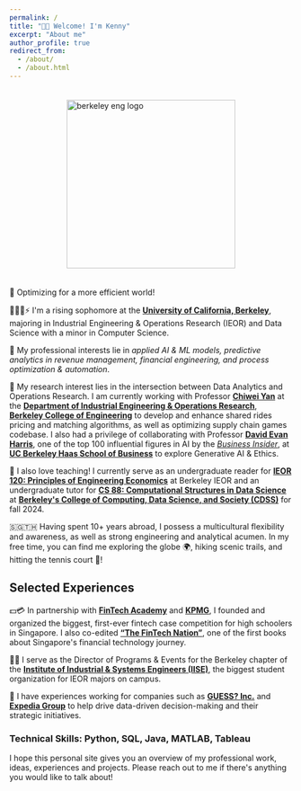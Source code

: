 ```yaml
---
permalink: /
title: "👋🏻 Welcome! I'm Kenny"
excerpt: "About me"
author_profile: true
redirect_from: 
  - /about/
  - /about.html
---
```

<div style="display: flex; justify-content: center; align-items: center;">
  <img src="https://scet.berkeley.edu/wp-content/uploads/2ColorPrimary_BE_Formal_Stacked_PRINT_CMYK.png" alt="berkeley eng logo" width="300" style="margin: 20px;"/> 
</div>

🔌 Optimizing for a more efficient world!

👨🏻‍💻⚡ I'm a rising sophomore at the [**University of California, Berkeley**](https://www.berkeley.edu/), majoring in Industrial Engineering & Operations Research (IEOR) and Data Science with a minor in Computer Science.

🥼 My professional interests lie in *applied AI & ML models, predictive analytics in revenue management, financial engineering, and process optimization & automation*. 

🧪 My research interest lies in the intersection between Data Analytics and Operations Research. I am currently working with Professor [**Chiwei Yan**](https://yanchiwei.github.io/) at the [**Department of Industrial Engineering & Operations Research**](https://ieor.berkeley.edu/), [**Berkeley College of Engineering**](https://engineering.berkeley.edu/) to develop and enhance shared rides pricing and matching algorithms, as well as optimizing supply chain games codebase. I also had a privilege of collaborating with Professor [**David Evan Harris**](https://haas.berkeley.edu/faculty/harris-david/), one of the top 100 influential figures in AI by the [*Business Insider*](https://www.businessinsider.com/the-ai-100-2023-the-people-who-make-ai-intelligent-2023-10), at [**UC Berkeley Haas School of Business**](https://haas.berkeley.edu/) to explore Generative AI & Ethics.

🧐 I also love teaching! I currently serve as an undergraduate reader for [**IEOR 120: Principles of Engineering Economics**](https://classes.berkeley.edu/content/indeng-120) at Berkeley IEOR and an undergraduate tutor for [**CS 88: Computational Structures in Data Science**](https://c88c.org/fa24/) at [**Berkeley's College of Computing, Data Science, and Society (CDSS)**](https://cdss.berkeley.edu/) for fall 2024.

🇸🇬🇹🇭 Having spent 10+ years abroad, I possess a multicultural flexibility and awareness, as well as strong engineering and analytical acumen. In my free time, you can find me exploring the globe 🌍, hiking scenic trails, and hitting the tennis court 🎾!

## Selected Experiences

💵💳 In partnership with [**FinTech Academy**](https://fin.edu.sg/) and [**KPMG**](https://kpmg.com/xx/en/home.html), I founded and organized the biggest, first-ever fintech case competition for high schoolers in Singapore. I also co-edited [**“The FinTech Nation”**](https://www.fintechnation.io/), one of the first books about Singapore's financial technology journey.

👷🏻 I serve as the Director of Programs & Events for the Berkeley chapter of the [**Institute of Industrial & Systems Engineers (IISE)**](https://iise.berkeley.edu/), the biggest student organization for IEOR majors on campus. 

👔 I have experiences working for companies such as [**GUESS? Inc.**](https://www.guess.com/us/en/home/) and [**Expedia Group**](https://expediagroup.com/) to help drive data-driven decision-making and their strategic initiatives.

### Technical Skills: Python, SQL, Java, MATLAB, Tableau

I hope this personal site gives you an overview of my professional work, ideas, experiences and projects. Please reach out to me if there's anything you would like to talk about!




